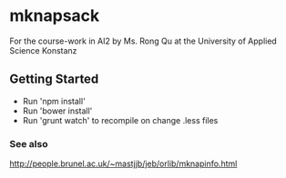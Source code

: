 # mknapsack

For the course-work in AI2 by Ms. Rong Qu at the University of Applied Science Konstanz

## Getting Started
- Run 'npm install'
- Run 'bower install'
- Run 'grunt watch' to recompile on change .less files

### See also
http://people.brunel.ac.uk/~mastjjb/jeb/orlib/mknapinfo.html
